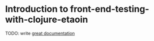 # Introduction to front-end-testing-with-clojure-etaoin

TODO: write [great documentation](http://jacobian.org/writing/what-to-write/)
